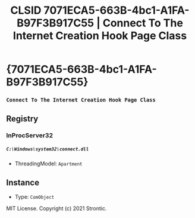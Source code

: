 ﻿---
title: "CLSID 7071ECA5-663B-4bc1-A1FA-B97F3B917C55 | Connect To The Internet Creation Hook Page Class"
excerpt: What is COM-Object CLSID 7071ECA5-663B-4bc1-A1FA-B97F3B917C55?
---

# {7071ECA5-663B-4bc1-A1FA-B97F3B917C55}

### `Connect To The Internet Creation Hook Page Class`

## Registry


### InProcServer32

##### `C:\Windows\system32\connect.dll`
* ThreadingModel: `Apartment`

## Instance

* Type: `ComObject`

MIT License. Copyright (c) 2021 Strontic.


